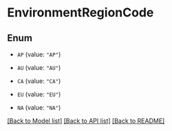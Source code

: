 # EnvironmentRegionCode

## Enum


* `AP` (value: `"AP"`)

* `AU` (value: `"AU"`)

* `CA` (value: `"CA"`)

* `EU` (value: `"EU"`)

* `NA` (value: `"NA"`)


[[Back to Model list]](../README.md#documentation-for-models) [[Back to API list]](../README.md#documentation-for-api-endpoints) [[Back to README]](../README.md)


